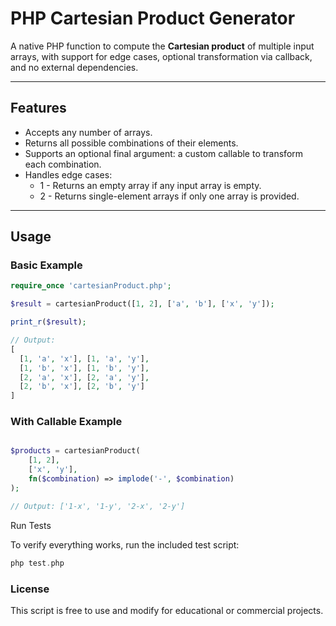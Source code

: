 # PHP Cartesian Product Generator

A native PHP function to compute the **Cartesian product** of multiple input arrays, with support for edge cases, optional transformation via callback, and no external dependencies.

---

##  Features

- Accepts any number of arrays.
- Returns all possible combinations of their elements.
- Supports an optional final argument: a custom callable to transform each combination.
- Handles edge cases:
    - 1 - Returns an empty array if any input array is empty.
    - 2 - Returns single-element arrays if only one array is provided.

---

##  Usage

### Basic Example

```php
require_once 'cartesianProduct.php';

$result = cartesianProduct([1, 2], ['a', 'b'], ['x', 'y']);

print_r($result);

// Output:
[
  [1, 'a', 'x'], [1, 'a', 'y'],
  [1, 'b', 'x'], [1, 'b', 'y'],
  [2, 'a', 'x'], [2, 'a', 'y'],
  [2, 'b', 'x'], [2, 'b', 'y']
]
```

### With Callable Example

```php

$products = cartesianProduct(
    [1, 2],
    ['x', 'y'],
    fn($combination) => implode('-', $combination)
);

// Output: ['1-x', '1-y', '2-x', '2-y']

```


 Run Tests

To verify everything works, run the included test script:

```php
php test.php
```
### License
This script is free to use and modify for educational or commercial projects.